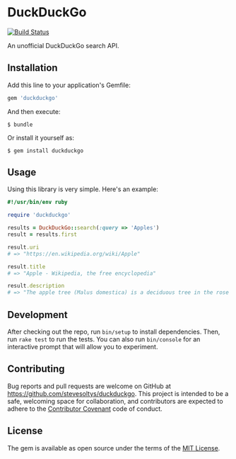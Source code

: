 # DuckDuckGo
[![Build Status](https://travis-ci.com/stevesoltys/duckduckgo.svg?token=p8s7S7quPerPhARM711E&branch=master)](https://travis-ci.com/stevesoltys/duckduckgo)

An unofficial DuckDuckGo search API.

## Installation

Add this line to your application's Gemfile:

```ruby
gem 'duckduckgo'
```

And then execute:

    $ bundle

Or install it yourself as:

    $ gem install duckduckgo

## Usage

Using this library is very simple. Here's an example:

```ruby
#!/usr/bin/env ruby

require 'duckduckgo'

results = DuckDuckGo::search(:query => 'Apples')
result = results.first

result.uri
# => "https://en.wikipedia.org/wiki/Apple"

result.title
# => "Apple - Wikipedia, the free encyclopedia"

result.description
# => "The apple tree (Malus domestica) is a deciduous tree in the rose family best known for its sweet, pomaceous fruit, the apple. It is cultivated worldwide as a fruit ..."
```

## Development

After checking out the repo, run `bin/setup` to install dependencies. Then, run `rake test` to run the tests. You can also run `bin/console` for an interactive prompt that will allow you to experiment.

## Contributing

Bug reports and pull requests are welcome on GitHub at https://github.com/stevesoltys/duckduckgo. This project is intended to be a safe, welcoming space for collaboration, and contributors are expected to adhere to the [Contributor Covenant](http://contributor-covenant.org) code of conduct.


## License

The gem is available as open source under the terms of the [MIT License](http://opensource.org/licenses/MIT).

